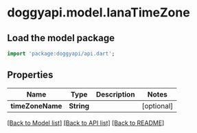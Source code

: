 # doggyapi.model.IanaTimeZone

## Load the model package
```dart
import 'package:doggyapi/api.dart';
```

## Properties
Name | Type | Description | Notes
------------ | ------------- | ------------- | -------------
**timeZoneName** | **String** |  | [optional] 

[[Back to Model list]](../README.md#documentation-for-models) [[Back to API list]](../README.md#documentation-for-api-endpoints) [[Back to README]](../README.md)


